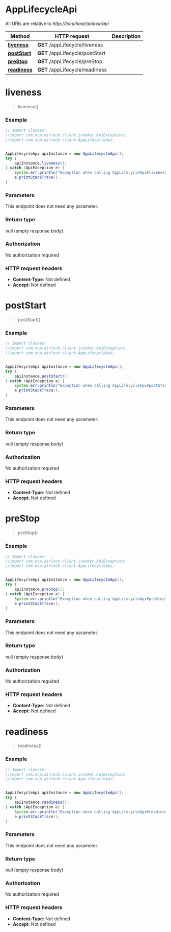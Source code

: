# AppLifecycleApi

All URIs are relative to *http://localhost/airlock/api*

Method | HTTP request | Description
------------- | ------------- | -------------
[**liveness**](AppLifecycleApi.md#liveness) | **GET** /appLifecycle/liveness | 
[**postStart**](AppLifecycleApi.md#postStart) | **GET** /appLifecycle/postStart | 
[**preStop**](AppLifecycleApi.md#preStop) | **GET** /appLifecycle/preStop | 
[**readiness**](AppLifecycleApi.md#readiness) | **GET** /appLifecycle/readiness | 


<a name="liveness"></a>
# **liveness**
> liveness()



### Example
```java
// Import classes:
//import com.ncp.airlock.client.invoker.ApiException;
//import com.ncp.airlock.client.AppLifecycleApi;


AppLifecycleApi apiInstance = new AppLifecycleApi();
try {
    apiInstance.liveness();
} catch (ApiException e) {
    System.err.println("Exception when calling AppLifecycleApi#liveness");
    e.printStackTrace();
}
```

### Parameters
This endpoint does not need any parameter.

### Return type

null (empty response body)

### Authorization

No authorization required

### HTTP request headers

 - **Content-Type**: Not defined
 - **Accept**: Not defined

<a name="postStart"></a>
# **postStart**
> postStart()



### Example
```java
// Import classes:
//import com.ncp.airlock.client.invoker.ApiException;
//import com.ncp.airlock.client.AppLifecycleApi;


AppLifecycleApi apiInstance = new AppLifecycleApi();
try {
    apiInstance.postStart();
} catch (ApiException e) {
    System.err.println("Exception when calling AppLifecycleApi#postStart");
    e.printStackTrace();
}
```

### Parameters
This endpoint does not need any parameter.

### Return type

null (empty response body)

### Authorization

No authorization required

### HTTP request headers

 - **Content-Type**: Not defined
 - **Accept**: Not defined

<a name="preStop"></a>
# **preStop**
> preStop()



### Example
```java
// Import classes:
//import com.ncp.airlock.client.invoker.ApiException;
//import com.ncp.airlock.client.AppLifecycleApi;


AppLifecycleApi apiInstance = new AppLifecycleApi();
try {
    apiInstance.preStop();
} catch (ApiException e) {
    System.err.println("Exception when calling AppLifecycleApi#preStop");
    e.printStackTrace();
}
```

### Parameters
This endpoint does not need any parameter.

### Return type

null (empty response body)

### Authorization

No authorization required

### HTTP request headers

 - **Content-Type**: Not defined
 - **Accept**: Not defined

<a name="readiness"></a>
# **readiness**
> readiness()



### Example
```java
// Import classes:
//import com.ncp.airlock.client.invoker.ApiException;
//import com.ncp.airlock.client.AppLifecycleApi;


AppLifecycleApi apiInstance = new AppLifecycleApi();
try {
    apiInstance.readiness();
} catch (ApiException e) {
    System.err.println("Exception when calling AppLifecycleApi#readiness");
    e.printStackTrace();
}
```

### Parameters
This endpoint does not need any parameter.

### Return type

null (empty response body)

### Authorization

No authorization required

### HTTP request headers

 - **Content-Type**: Not defined
 - **Accept**: Not defined

